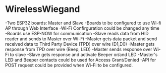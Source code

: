 # WirelessWiegand

-Two ESP32 boards: Master and Slave
-Boards to be configured to use Wi-fi AP through Web Interface
-Wi-Fi Confirguration could be changed any time
-Boards use ESP-NOW for communication
-Slave reads data from HID reader and sends to Master over Wi-Fi
-Master gets data packet and send received data to Third Party Device (TPD) over wire (D1,D0)
-Master gets response from TPD over wire (Beep, LED)
-Master sends response over Wi-Fi to slave
-Slave gets response and activate Beeper or/and LED
-Master's LED and Beeper contacts could be used for Access Grant/Denied
-API for POST request could be provided when Wi-Fi to be configured.
